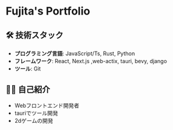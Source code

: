   # Fujita's Portfolio

   ## 🛠 技術スタック

   - **プログラミング言語**: JavaScript/Ts, Rust, Python
   - **フレームワーク**: React, Next.js ,web-actix, tauri, bevy, django
   - **ツール**: Git

   ## 👨‍💻 自己紹介

   - Webフロントエンド開発者
   - tauriでツール開発
   - 2dゲームの開発
